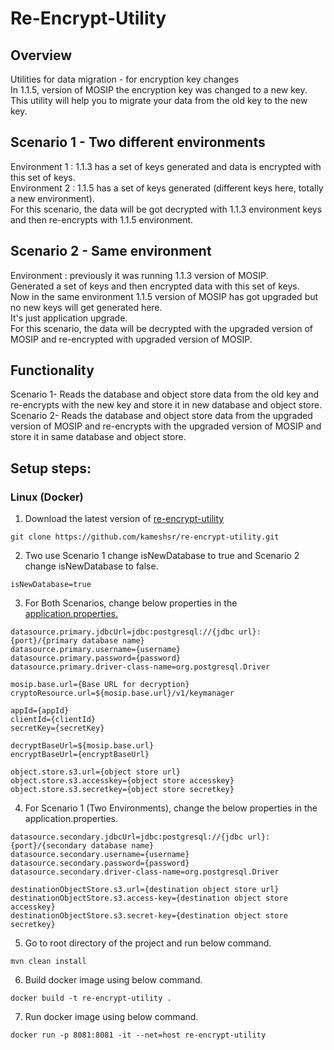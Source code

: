 # Re-Encrypt-Utility

## Overview
Utilities for data migration - for encryption key changes <br />
In 1.1.5, version of MOSIP the encryption key was changed to a new key. <br />
This utility will help you to migrate your data from the old key to the new key.

## Scenario 1 - Two different environments 

Environment 1 :  1.1.3 has a set of keys generated and data is encrypted with this set of keys. <br />
Environment 2 :  1.1.5 has a set of keys generated (different keys here, totally a new environment). <br />
For this scenario, the data will be got decrypted with 1.1.3 environment keys and then re-encrypts with 1.1.5 environment. <br />

## Scenario 2 - Same environment 

Environment : previously it was running 1.1.3 version of MOSIP. <br />
Generated a set of keys and then encrypted data with this set of keys. <br />
Now in the same environment 1.1.5 version of MOSIP has got upgraded but no new keys will get generated here. <br />
It's just application upgrade. <br />
For this scenario, the data will be decrypted with the upgraded version of MOSIP and re-encrypted with upgraded version of MOSIP. <br />

## Functionality 
Scenario 1- Reads the database and object store data from the old key and re-encrypts with the new key and store it in new database and object store.<br />
Scenario 2- Reads the database and object store data from the upgraded version of MOSIP and re-encrypts with the upgraded version of MOSIP and store it in same database and object store. <br />

## Setup steps:

### Linux (Docker) 

1. Download the latest version of [re-encrypt-utility](https://github.com/kameshsr/re-encrypt-utility.git)

```
git clone https://github.com/kameshsr/re-encrypt-utility.git
```

2. Two use Scenario 1 change isNewDatabase to true and Scenario 2 change isNewDatabase to false.
```
isNewDatabase=true
```

3. For Both Scenarios, change below properties in the [application.properties.](https://github.com/kameshsr/re-encrypt-utility/blob/master/src/main/resources/application.properties)

```
datasource.primary.jdbcUrl=jdbc:postgresql://{jdbc url}:{port}/{primary database name}
datasource.primary.username={username}
datasource.primary.password={password}
datasource.primary.driver-class-name=org.postgresql.Driver

mosip.base.url={Base URL for decryption}
cryptoResource.url=${mosip.base.url}/v1/keymanager

appId={appId}
clientId={clientId}
secretKey={secretKey}

decryptBaseUrl=${mosip.base.url}
encryptBaseUrl={encryptBaseUrl}

object.store.s3.url={object store url}
object.store.s3.accesskey={object store accesskey}
object.store.s3.secretkey={object store secretkey}
```

4. For Scenario 1 (Two Environments), change the below properties in the application.properties.
```
datasource.secondary.jdbcUrl=jdbc:postgresql://{jdbc url}:{port}/{secondary database name}
datasource.secondary.username={username}
datasource.secondary.password={password}
datasource.secondary.driver-class-name=org.postgresql.Driver

destinationObjectStore.s3.url={destination object store url}
destinationObjectStore.s3.access-key={destination object store accesskey}
destinationObjectStore.s3.secret-key={destination object store secretkey}
```

5. Go to root directory of the project and run below command.
```
mvn clean install
```

6. Build docker image using below command.
```
docker build -t re-encrypt-utility .
```

7. Run docker image using below command.
```
docker run -p 8081:8081 -it --net=host re-encrypt-utility
```